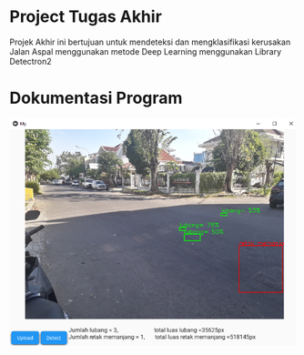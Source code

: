 # Project Tugas Akhir
Projek Akhir ini bertujuan untuk mendeteksi dan mengklasifikasi kerusakan Jalan Aspal menggunakan metode Deep Learning menggunakan Library Detectron2

# Dokumentasi Program

![image Doc](https://github.com/danangzx/projectTA/blob/abd3df4380c15693a64a59aec6f39ea686cfa841/Documentation/Screenshot.png)

